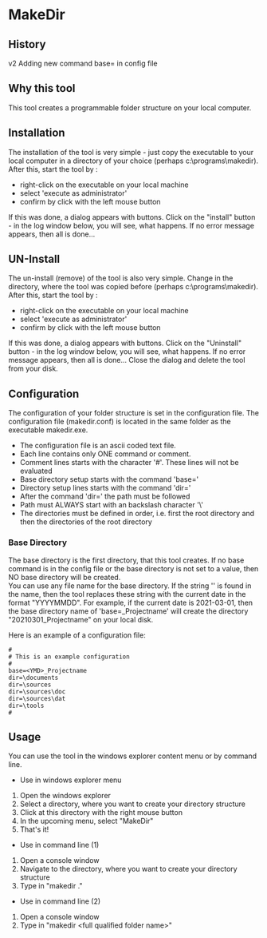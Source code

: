 # MakeDir

## History
v2 Adding new command base= in config file

## Why this tool
This tool creates a programmable folder structure on your local computer.

## Installation
The installation of the tool is very simple - just copy the executable to your local computer
in a directory of your choice (perhaps c:\programs\makedir).
After this, start the tool by :
* right-click on the executable on your local machine
* select 'execute as administrator'
* confirm by click with the left mouse button

If this was done, a dialog appears with buttons.
Click on the "install" button - in the log window below, you will see, what happens.
If no error message appears, then all is done...

## UN-Install
The un-install (remove) of the tool is also very simple.
Change in the directory, where the tool was copied before (perhaps c:\programs\makedir).
After this, start the tool by :
* right-click on the executable on your local machine
* select 'execute as administrator'
* confirm by click with the left mouse button

If this was done, a dialog appears with buttons.
Click on the "Uninstall" button - in the log window below, you will see, what happens.
If no error message appears, then all is done...
Close the dialog and delete the tool from your disk.

## Configuration
The configuration of your folder structure is set in the configuration file.
The configuration file (makedir.conf) is located in the same folder as the
executable makedir.exe.

* The configuration file is an ascii coded text file.
* Each line contains only ONE command or comment.
* Comment lines starts with the character '#'. These lines will not be evaluated
* Base directory setup starts with the command 'base='
* Directory setup lines starts with the command 'dir='
* After the command 'dir=' the path must be followed
* Path must ALWAYS start with an backslash character '\\'
* The directories must be defined in order, i.e. first the root directory and then the directories of the root directory

### Base Directory
The base directory is the first directory, that this tool creates. If no base command is in the config file or the 
base directory is not set to a value, then NO base directory will be created.<br/>
You can use any file name for the base directory. If the string '<YMD>' is found in the name, then
the tool replaces these string with the current date in the format "YYYYMMDD".
For example, if the current date is 2021-03-01, then the base directory name of 'base=<YMD>_Projectname'
will create the directory "20210301_Projectname" on your local disk.

Here is an example of a configuration file:
```
#
# This is an example configuration
# 
base=<YMD>_Projectname
dir=\documents
dir=\sources
dir=\sources\doc
dir=\sources\dat
dir=\tools
#
```

## Usage
You can use the tool in the windows explorer content menu or by command line.

* Use in windows explorer menu
 1. Open the windows explorer
 2. Select a directory, where you want to create your directory structure
 3. Click at this directory with the right mouse button
 4. In the upcoming menu, select "MakeDir"
 5. That's it!

* Use in command line (1)
 1. Open a console window
 2. Navigate to the directory, where you want to create your directory structure
 3. Type in "makedir ."
 
* Use in command line (2)
 1. Open a console window
 2. Type in "makedir &lt;full qualified folder name&gt;"
